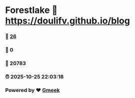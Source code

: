 # Forestlake :link: https://doulifv.github.io/blog 
### :page_facing_up: [26](https://doulifv.github.io/blog/tag.html) 
### :speech_balloon: 0 
### :hibiscus: 20783 
### :alarm_clock: 2025-10-25 22:03:18 
### Powered by :heart: [Gmeek](https://github.com/Meekdai/Gmeek)
